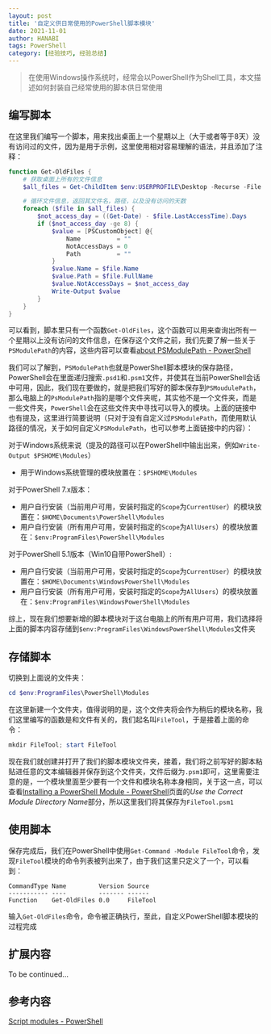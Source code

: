 ```yaml
---
layout: post
title: '自定义供日常使用的PowerShell脚本模块'
date: 2021-11-01
author: HANABI
tags: PowerShell
category: [经验技巧, 经验总结]
---
```


> 在使用Windows操作系统时，经常会以PowerShell作为Shell工具，本文描述如何封装自己经常使用的脚本供日常使用

## 编写脚本

在这里我们编写一个脚本，用来找出桌面上一个星期以上（大于或者等于8天）没有访问过的文件，因为是用于示例，这里使用相对容易理解的语法，并且添加了注释：

```powershell
function Get-OldFiles {
    # 获取桌面上所有的文件信息
    $all_files = Get-ChildItem $env:USERPROFILE\Desktop -Recurse -File

    # 循环文件信息，返回其文件名，路径，以及没有访问的天数
    foreach ($file in $all_files) {
        $not_access_day = ((Get-Date) - $file.LastAccessTime).Days
        if ($not_access_day -ge 8) {
            $value = [PSCustomObject] @{
                Name          = ""
                NotAccessDays = 0
                Path          = ""
            }
            $value.Name = $file.Name
            $value.Path = $file.FullName
            $value.NotAccessDays = $not_access_day
            Write-Output $value
        }
    }
}
```

可以看到，脚本里只有一个函数`Get-OldFiles`，这个函数可以用来查询出所有一个星期以上没有访问的文件信息，在保存这个文件之前，我们先要了解一些关于`PSModulePath`的内容，这些内容可以查看[about PSModulePath - PowerShell](https://docs.microsoft.com/en-us/powershell/module/microsoft.powershell.core/about/about_psmodulepath)

我们可以了解到，`PSModulePath`也就是PowerShell脚本模块的保存路径，PowerShell会在里面递归搜索`.psd1`和`.psm1`文件，并使其在当前PowerShell会话中可用，因此，我们现在要做的，就是把我们写好的脚本保存到`PSMoudulePath`，那么电脑上的`PsModulePath`指的是哪个文件夹呢，其实他不是一个文件夹，而是一些文件夹，`PowerShell`会在这些文件夹中寻找可以导入的模块。上面的链接中也有提及，这里进行简要说明（只对于没有自定义过`PSModulePath`，而使用默认路径的情况，关于如何自定义`PSModulePath`，也可以参考上面链接中的内容）：

对于Windows系统来说（提及的路径可以在PowerShell中输出出来，例如`Write-Output $PSHOME\Modules`）
- 用于Windows系统管理的模块放置在：`$PSHOME\Modules`

对于PowerShell 7.x版本：
- 用户自行安装（当前用户可用，安装时指定的`Scope`为`CurrentUser`）的模块放置在：`$HOME\Documents\PowerShell\Modules`
- 用户自行安装（所有用户可用，安装时指定的`Scope`为`AllUsers`）的模块放置在：`$env:ProgramFiles\PowerShell\Modules`

对于PowerShell 5.1版本（Win10自带PowerShell）:
- 用户自行安装（当前用户可用，安装时指定的`Scope`为`CurrentUser`）的模块放置在：`$HOME\Documents\WindowsPowerShell\Modules`
- 用户自行安装（所有用户可用，安装时指定的`Scope`为`AllUsers`）的模块放置在：`$env:ProgramFiles\WindowsPowerShell\Modules`

综上，现在我们想要新增的脚本模块对于这台电脑上的所有用户可用，我们选择将上面的脚本内容存储到`$env:ProgramFiles\WindowsPowerShell\Modules`文件夹

## 存储脚本

切换到上面说的文件夹：

```powershell
cd $env:ProgramFiles\PowerShell\Modules
```

在这里新建一个文件夹，值得说明的是，这个文件夹将会作为稍后的模块名称，我们这里编写的函数是和文件有关的，我们起名叫`FileTool`，于是接着上面的命令：

```powershell
mkdir FileTool; start FileTool
```

现在我们就创建并打开了我们的脚本模块文件夹，接着，我们将之前写好的脚本粘贴进任意的文本编辑器并保存到这个文件夹，文件后缀为`.psm1`即可，这里需要注意的是，一个模块里面至少要有一个文件和模块名称本身相同，关于这一点，可以查看[Installing a PowerShell Module - PowerShell](https://docs.microsoft.com/en-us/powershell/scripting/developer/module/installing-a-powershell-module)页面的*Use the Correct Module Directory Name*部分，所以这里我们将其保存为`FileTool.psm1`

## 使用脚本

保存完成后，我们在PowerShell中使用`Get-Command -Module FileTool`命令，发现`FileTool`模块的命令列表被列出来了，由于我们这里只定义了一个，可以看到：

```plaintext
CommandType Name         Version Source
----------- ----         ------- ------
Function    Get-OldFiles 0.0     FileTool
```
输入`Get-OldFiles`命令，命令被正确执行，至此，自定义PowerShell脚本模块的过程完成

## 扩展内容

To be continued...



## 参考内容

[Script modules - PowerShell](https://docs.microsoft.com/en-us/powershell/scripting/learn/ps101/10-script-modules)